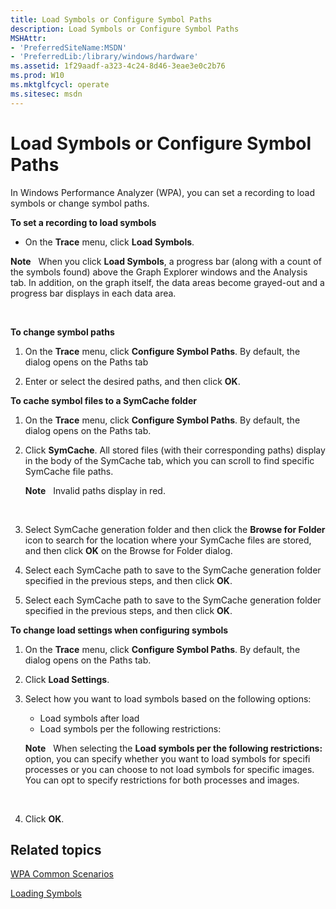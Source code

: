 ```yaml
---
title: Load Symbols or Configure Symbol Paths
description: Load Symbols or Configure Symbol Paths
MSHAttr:
- 'PreferredSiteName:MSDN'
- 'PreferredLib:/library/windows/hardware'
ms.assetid: 1f29aadf-a323-4c24-8d46-3eae3e0c2b76
ms.prod: W10
ms.mktglfcycl: operate
ms.sitesec: msdn
---
```


# Load Symbols or Configure Symbol Paths


In Windows Performance Analyzer (WPA), you can set a recording to load symbols or change symbol paths.

**To set a recording to load symbols**

-   On the **Trace** menu, click **Load Symbols**.

**Note**  
When you click **Load Symbols**, a progress bar (along with a count of the symbols found) above the Graph Explorer windows and the Analysis tab. In addition, on the graph itself, the data areas become grayed-out and a progress bar displays in each data area.

 

**To change symbol paths**

1.  On the **Trace** menu, click **Configure Symbol Paths**. By default, the dialog opens on the Paths tab

2.  Enter or select the desired paths, and then click **OK**.

**To cache symbol files to a SymCache folder**

1.  On the **Trace** menu, click **Configure Symbol Paths**. By default, the dialog opens on the Paths tab.

2.  Click **SymCache**. All stored files (with their corresponding paths) display in the body of the SymCache tab, which you can scroll to find specific SymCache file paths.

    **Note**  
    Invalid paths display in red.

     

3.  Select SymCache generation folder and then click the **Browse for Folder** icon to search for the location where your SymCache files are stored, and then click **OK** on the Browse for Folder dialog.

4.  Select each SymCache path to save to the SymCache generation folder specified in the previous steps, and then click **OK**.

5.  Select each SymCache path to save to the SymCache generation folder specified in the previous steps, and then click **OK**.

**To change load settings when configuring symbols**

1.  On the **Trace** menu, click **Configure Symbol Paths**. By default, the dialog opens on the Paths tab.

2.  Click **Load Settings**.

3.  Select how you want to load symbols based on the following options:

    -   Load symbols after load
    -   Load symbols per the following restrictions:

    **Note**  
    When selecting the **Load symbols per the following restrictions:** option, you can specify whether you want to load symbols for specifi processes or you can choose to not load symbols for specific images. You can opt to specify restrictions for both processes and images.

     

4.  Click **OK**.

## Related topics


[WPA Common Scenarios](windows-performance-analyzer-common-scenarios.md)

[Loading Symbols](loading-symbols.md)

 

 







